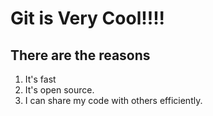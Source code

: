 # Git is Very Cool!!!!
## There are the reasons
1. It's fast
1. It's open source.
1. I can share my code with others efficiently.
